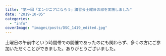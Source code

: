 ```yaml
---
title: "第一回「エンジニアになろう」講習会土曜日の部を実施しました"
date: "2019-10-05"
categories: 
  - "info"
coverImage: "images/posts/DSC_1419_edited.jpg"
---
```


土曜日の午前中という時間帯での開催であったのにも関わらず、多くの方にご参加いただくことができました。ありがとうございました。
